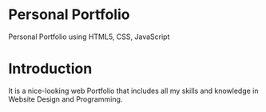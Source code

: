 # Personal Portfolio

Personal Portfolio using HTML5, CSS, JavaScript

# Introduction
It is a nice-looking web Portfolio that includes all my skills and knowledge in Website Design and Programming.

